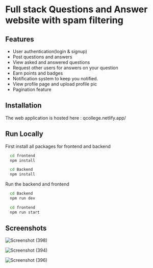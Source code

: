
# Full stack Questions and Answer website with spam filtering






## Features

- User authentication(login & signup)
- Post questions and answers
- View asked and answered questions
- Request other users for answers on your question
- Earn points and badges
- Notification system to keep you notified.
- View profile page and upload profile pic
- Pagination feature


## Installation

The web application is hosted here : qcollege.netlify.app/


## Run Locally
First install all packages for frontend and backend

```bash
  cd frontend
  npm install

  cd Backend
  npm install
```

Run the backend and frontend

```bash
  cd Backend
  npm run dev

  cd frontend
  npm run start
```


## Screenshots


![Screenshot (398)](https://user-images.githubusercontent.com/73870072/177911210-06404812-e87b-4d1e-acf6-0938af7d745a.png)


![Screenshot (394)](https://user-images.githubusercontent.com/73870072/177910786-270d26cf-91bd-4e79-b6c9-e71c3be204fa.png)


![Screenshot (396)](https://user-images.githubusercontent.com/73870072/177910870-f9220e3f-84de-4549-ad85-0e244db0298b.png)

